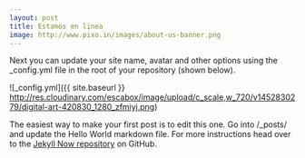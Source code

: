 ```yaml
---
layout: post
title: Estamos en linea
image: http://www.pixo.in/images/about-us-banner.png
---
```


Next you can update your site name, avatar and other options using the _config.yml file in the root of your repository (shown below).

![_config.yml]({{ site.baseurl }} http://res.cloudinary.com/escabox/image/upload/c_scale,w_720/v1452830279/digital-art-420830_1280_zfmiyj.png)

The easiest way to make your first post is to edit this one. Go into /_posts/ and update the Hello World markdown file. For more instructions head over to the [Jekyll Now repository](https://github.com/barryclark/jekyll-now) on GitHub.
